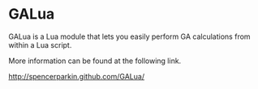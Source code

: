 GALua
=====

GALua is a Lua module that lets you easily perform GA calculations from within a Lua script.

More information can be found at the following link.

http://spencerparkin.github.com/GALua/